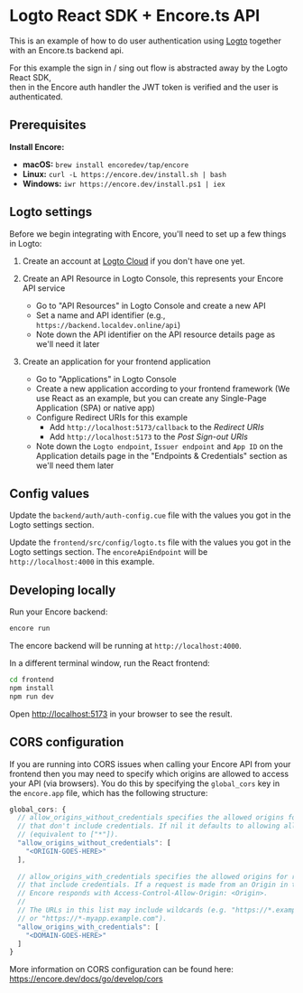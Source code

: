 # Logto React SDK + Encore.ts API

This is an example of how to do user authentication using [Logto](https://logto.io) together with an Encore.ts backend api.

For this example the sign in / sing out flow is abstracted away by the Logto React SDK, </br>
then in the Encore auth handler the JWT token is verified and the user is authenticated.

## Prerequisites 

**Install Encore:**
- **macOS:** `brew install encoredev/tap/encore`
- **Linux:** `curl -L https://encore.dev/install.sh | bash`
- **Windows:** `iwr https://encore.dev/install.ps1 | iex`

## Logto settings

Before we begin integrating with Encore, you'll need to set up a few things in Logto:

1. Create an account at [Logto Cloud](https://cloud.logto.io) if you don't have one yet.

2. Create an API Resource in Logto Console, this represents your Encore API service
   - Go to "API Resources" in Logto Console and create a new API
   - Set a name and API identifier (e.g., `https://backend.localdev.online/api`)
   - Note down the API identifier on the API resource details page as we'll need it later
  
3. Create an application for your frontend application
   - Go to "Applications" in Logto Console
   - Create a new application according to your frontend framework (We use React as an example, but you can create any Single-Page Application (SPA) or native app)
   - Configure Redirect URIs for this example
     - Add `http://localhost:5173/callback` to the *Redirect URIs*
     - Add `http://localhost:5173` to the *Post Sign-out URIs*
   - Note down the `Logto endpoint`, `Issuer endpoint` and `App ID` on the Application details page in the "Endpoints & Credentials" section as we'll need them later


## Config values

Update the `backend/auth/auth-config.cue` file with the values you got in the Logto settings section.

Update the `frontend/src/config/logto.ts` file with the values you got in the Logto settings section. The `encoreApiEndpoint` will be `http://localhost:4000` in this example.

## Developing locally

Run your Encore backend:

```bash
encore run
```

The encore backend will be running at `http://localhost:4000`.

In a different terminal window, run the React frontend:

```bash
cd frontend
npm install
npm run dev
```

Open [http://localhost:5173](http://localhost:5173) in your browser to see the result.


## CORS configuration

If you are running into CORS issues when calling your Encore API from your frontend then you may need to specify which
origins are allowed to access your API (via browsers). You do this by specifying the `global_cors` key in the `encore.app`
file, which has the following structure:

```js
global_cors: {
  // allow_origins_without_credentials specifies the allowed origins for requests
  // that don't include credentials. If nil it defaults to allowing all domains
  // (equivalent to ["*"]).
  "allow_origins_without_credentials": [
    "<ORIGIN-GOES-HERE>"
  ],
        
  // allow_origins_with_credentials specifies the allowed origins for requests
  // that include credentials. If a request is made from an Origin in this list
  // Encore responds with Access-Control-Allow-Origin: <Origin>.
  //
  // The URLs in this list may include wildcards (e.g. "https://*.example.com"
  // or "https://*-myapp.example.com").
  "allow_origins_with_credentials": [
    "<DOMAIN-GOES-HERE>"
  ]
}
```

More information on CORS configuration can be found here: https://encore.dev/docs/go/develop/cors
